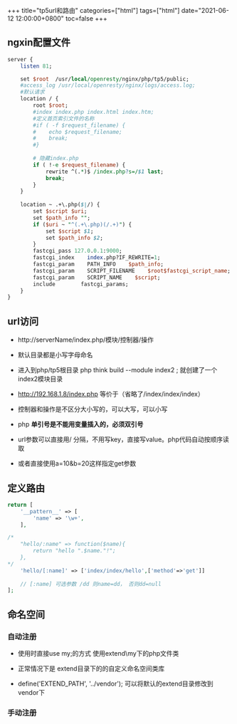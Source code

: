 +++
title="tp5url和路由"
categories=["html"] 
tags=["html"] 
date="2021-06-12 12:00:00+0800"
toc=false
+++


## ngxin配置文件

```perl
server {
	listen 81;

    set $root  /usr/local/openresty/nginx/php/tp5/public;
    #access_log /usr/local/openresty/nginx/logs/access.log;
    #默认请求
    location / {
        root $root;
        #index index.php index.html index.htm;
        #定义首页索引文件的名称
        #if ( -f $request_filename) {
	    #    echo $request_filename;
        #    break;
        #}
        
        # 隐藏index.php
        if ( !-e $request_filename) {
	        rewrite ^(.*)$ /index.php?s=/$1 last;
	        break;
        }
    }
    
    location ~ .+\.php($|/) {
        set $script $uri;
        set $path_info "";
        if ($uri ~ "^(.+\.php)(/.+)") {
            set $script $1;
            set $path_info $2;
        }
	    fastcgi_pass 127.0.0.1:9000;
        fastcgi_index    index.php?IF_REWRITE=1;
        fastcgi_param    PATH_INFO    $path_info;
        fastcgi_param    SCRIPT_FILENAME    $root$fastcgi_script_name;
        fastcgi_param    SCRIPT_NAME    $script;
        include        fastcgi_params;
    }
}
```



## url访问

- http://serverName/index.php/模块/控制器/操作

- 默认目录都是小写字母命名

- 进入到php/tp5根目录 php think build --module index2 ; 就创建了一个index2模块目录
- http://192.168.1.8/index.php  等价于（省略了/index/index/index）
- 控制器和操作是不区分大小写的，可以大写，可以小写
- php **单引号是不能用变量插入的，必须双引号**
- url参数可以直接用/ 分隔，不用写key，直接写value。php代码自动按顺序读取
- 或者直接使用a=10&b=20这样指定get参数 



## 定义路由

```php
return [
    '__pattern__' => [
        'name' => '\w+',
    ],

/*
    "hello/:name" => function($name){
	    return "hello ".$name."!";
    },
*/
    'hello/[:name]' => ['index/index/hello',['method'=>'get']]
    
	// [:name] 可选参数 /dd 则name=dd， 否则dd=null
];

```



## 命名空间

### 自动注册

- 使用时直接use  my;的方式  使用extend\my下的php文件类

- 正常情况下是 extend目录下的的自定义命名空间类库
- define('EXTEND_PATH', '../vendor'); 可以将默认的extend目录修改到vendor下

### 手动注册



